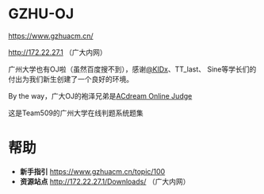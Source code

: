 # GZHU-OJ

https://www.gzhuacm.cn/

http://172.22.27.1 （广大内网）

广州大学也有OJ啦（虽然百度搜不到），感谢[@KIDx](https://github.com/KIDx)、TT_last、 Sine等学长们的付出为我们新生创建了一个良好的环境。

By the way，广大OJ的袍泽兄弟是[ACdream Online Judge](http://acdream.info/)

这是Team509的广州大学在线判题系统题集

# 帮助

- **新手指引** https://www.gzhuacm.cn/topic/100
- **资源站点** http://172.22.27.1/Downloads/ （广大内网）
